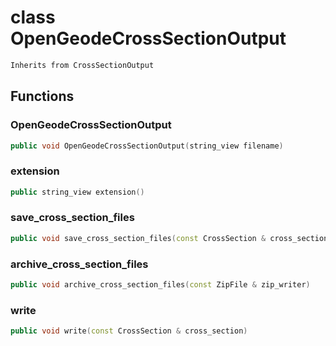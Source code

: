 # class OpenGeodeCrossSectionOutput


```cpp
Inherits from CrossSectionOutput
```



## Functions

### OpenGeodeCrossSectionOutput

```cpp
public void OpenGeodeCrossSectionOutput(string_view filename)
```


### extension

```cpp
public string_view extension()
```


### save_cross_section_files

```cpp
public void save_cross_section_files(const CrossSection & cross_section, string_view directory)
```


### archive_cross_section_files

```cpp
public void archive_cross_section_files(const ZipFile & zip_writer)
```


### write

```cpp
public void write(const CrossSection & cross_section)
```




